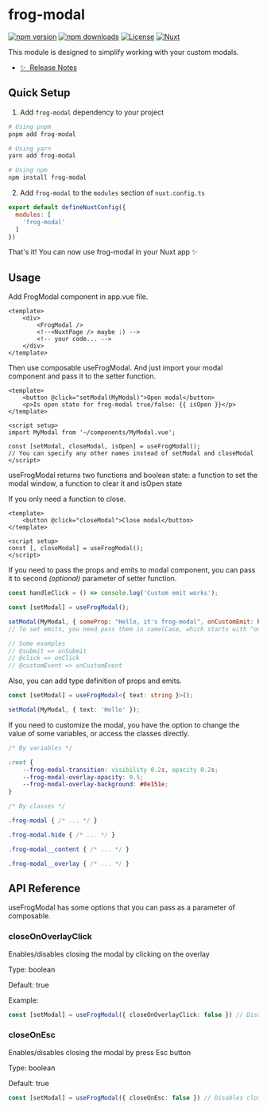 <!--
Get your module up and running quickly.

Find and replace all on all files (CMD+SHIFT+F):
- Name: My Module
- Package name: my-module
- Description: My new Nuxt module
-->

# frog-modal

[![npm version][npm-version-src]][npm-version-href]
[![npm downloads][npm-downloads-src]][npm-downloads-href]
[![License][license-src]][license-href]
[![Nuxt][nuxt-src]][nuxt-href]

This module is designed to simplify working with your custom modals.

- [✨ &nbsp;Release Notes](/CHANGELOG.md)
<!-- - [🏀 Online playground](https://stackblitz.com/github/your-org/my-module?file=playground%2Fapp.vue) -->
<!-- - [📖 &nbsp;Documentation](https://example.com) -->

## Quick Setup

1. Add `frog-modal` dependency to your project

```bash
# Using pnpm
pnpm add frog-modal

# Using yarn
yarn add frog-modal

# Using npm
npm install frog-modal
```

2. Add `frog-modal` to the `modules` section of `nuxt.config.ts`

```js
export default defineNuxtConfig({
  modules: [
    'frog-modal'
  ]
})
```

That's it! You can now use frog-modal in your Nuxt app ✨

## Usage

Add FrogModal component in app.vue file.

```vue
<template>
    <div>
        <FrogModal />
        <!--<NuxtPage /> maybe :) -->
        <!-- your code... -->
    </div>
</template>
```

Then use composable useFrogModal. And just import your modal component and pass it to the setter function.

```vue
<template>
    <button @click="setModal(MyModal)">Open modal</button>
    <p>Is open state for frog-modal true/false: {{ isOpen }}</p>
</template>

<script setup>
import MyModal from '~/components/MyModal.vue';
    
const [setModal, closeModal, isOpen] = useFrogModal();
// You can specify any other names instead of setModal and closeModal
</script>
```

useFrogModal returns two functions and boolean state: a function to set the modal window, a function to clear it and isOpen state

If you only need a function to close.

```vue
<template>
    <button @click="closeModal">Close modal</button>
</template>

<script setup>
const [, closeModal] = useFrogModal();
</script>
```

If you need to pass the props and emits to modal component, you can pass it to second _(optional)_ parameter of setter function.

```js
const handleClick = () => console.log('Custom emit works');

const [setModal] = useFrogModal();

setModal(MyModal, { someProp: "Hello, it's frog-modal", onCustomEmit: handleClick });
// To set emits, you need pass them in camelCase, which starts with "on".

// Some examples
// @submit => onSubmit
// @click => onClick
// @customEvent => onCustomEvent
```

Also, you can add type definition of props and emits.

```ts
const [setModal] = useFrogModal<{ text: string }>();

setModal(MyModal, { text: 'Hello' });
```

If you need to customize the modal, you have the option to change the value of some variables, or access the classes directly.

```css
/* By variables */

:root {
    --frog-modal-transition: visibility 0.2s, opacity 0.2s;
    --frog-modal-overlay-opacity: 0.5;
    --frog-modal-overlay-background: #0e151e;
}

/* By classes */

.frog-modal { /* ... */ }

.frog-modal.hide { /* ... */ }

.frog-modal__content { /* ... */ }

.frog-modal__overlay { /* ... */ }

```

## API Reference

useFrogModal has some options that you can pass as a parameter of composable.

### closeOnOverlayClick

Enables/disables closing the modal by clicking on the overlay

Type: boolean

Default: true

Example:

```typescript
const [setModal] = useFrogModal({ closeOnOverlayClick: false }) // Disables closing modal by clicking on the overlay
```

### closeOnEsc

Enables/disables closing the modal by press Esc button

Type: boolean

Default: true

```typescript
const [setModal] = useFrogModal({ closeOnEsc: false }) // Disables closing modal by pressing Esc button
```

<!-- Badges -->
[npm-version-src]: https://img.shields.io/npm/v/my-module/latest.svg?style=flat&colorA=18181B&colorB=28CF8D
[npm-version-href]: https://npmjs.com/package/frog-modal

[npm-downloads-src]: https://img.shields.io/npm/dm/my-module.svg?style=flat&colorA=18181B&colorB=28CF8D
[npm-downloads-href]: https://npmjs.com/package/frog-modal

[license-src]: https://img.shields.io/npm/l/my-module.svg?style=flat&colorA=18181B&colorB=28CF8D
[license-href]: https://npmjs.com/package/frog-modal

[nuxt-src]: https://img.shields.io/badge/Nuxt-18181B?logo=nuxt.js
[nuxt-href]: https://nuxt.com
